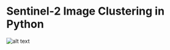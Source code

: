 # Sentinel-2 Image Clustering in Python
![alt text](https://github.com/[username]/[reponame]/blob/[branch]/image.jpg?raw=true)
